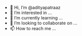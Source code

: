 - 👋 Hi, I’m @adityapatraaz
- 👀 I’m interested in ...
- 🌱 I’m currently learning ...
- 💞️ I’m looking to collaborate on ...
- 📫 How to reach me ...

<!---
adityapatraaz/adityapatraaz is a ✨ special ✨ repository because its `README.md` (this file) appears on your GitHub profile.
You can click the Preview link to take a look at your changes.
--->
